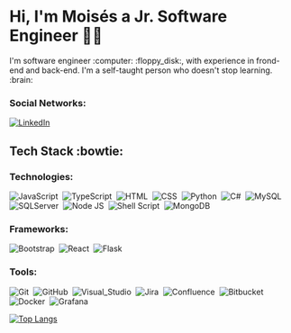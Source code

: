 # Hi, I'm Moisés a Jr. Software Engineer :man_technologist:

<p>I'm software engineer :computer: :floppy_disk:, with experience in frond-end and back-end. I'm a self-taught person who doesn't stop learning. :brain: </p>

### Social Networks:

[![LinkedIn](https://i.imgur.com/mnAsGOC.png)](https://www.linkedin.com/in/moiss/)



## Tech Stack :bowtie:

### Technologies:
![JavaScript](https://img.shields.io/badge/JavaScript-fafa3c?style=for-the-badge&logo=JavaScript&logoColor=white&labelColor=101010)&nbsp;
![TypeScript](https://img.shields.io/badge/typescript-%23007ACC.svg?style=for-the-badge&logo=typescript&logoColor=white&labelColor=101010)&nbsp;
![HTML](https://img.shields.io/badge/HTML-f58e20?style=for-the-badge&logo=HTML5&logoColor=white&labelColor=101010)&nbsp;
![CSS](https://img.shields.io/badge/CSS-1cb3ff?style=for-the-badge&logo=CSS3&logoColor=white&labelColor=101010)&nbsp;
![Python](https://img.shields.io/badge/Python-edde07?style=for-the-badge&logo=Python&logoColor=white&labelColor=101010)&nbsp;
![C#](https://img.shields.io/badge/C_Sharp-5336e3?style=for-the-badge&logo=c-sharp&logoColor=white&labelColor=101010)&nbsp;
![MySQL](https://img.shields.io/badge/MySQL-2578b8?style=for-the-badge&logo=MySQL&logoColor=white&labelColor=101010)&nbsp;
![SQLServer](https://img.shields.io/badge/SQL_Server-e33636?style=for-the-badge&logo=microsoft%20sql%20server&logoColor=white&labelColor=101010)&nbsp;
![Node JS](https://img.shields.io/badge/node.js-52954a?style=for-the-badge&logo=node.js&logoColor=white&labelColor=101010)&nbsp;
![Shell Script](https://img.shields.io/badge/shell_script-%23121011.svg?style=for-the-badge&logo=gnu-bash&logoColor=white)&nbsp;
![MongoDB](https://img.shields.io/badge/MongoDB-%234ea94b.svg?style=for-the-badge&logo=mongodb&logoColor=white&labelColor=101010)&nbsp;

### Frameworks:
![Bootstrap](https://img.shields.io/badge/Bootstrap-ed6dd6?style=for-the-badge&logo=Bootstrap&logoColor=white&labelColor=101010)&nbsp;
![React](https://img.shields.io/badge/React-08c75e?style=for-the-badge&logo=React&logoColor=white&labelColor=101010)&nbsp;
![Flask](https://img.shields.io/badge/Flask-2578b8?style=for-the-badge&logo=Flask&logoColor=white&labelColor=101010)&nbsp;

### Tools:
![Git](https://img.shields.io/badge/Git-ed3907?style=for-the-badge&logo=Git&logoColor=white&labelColor=101010)&nbsp;
![GitHub](https://img.shields.io/badge/GitHub-546573?style=for-the-badge&logo=GitHub&logoColor=white&labelColor=101010)&nbsp;
![Visual_Studio](https://img.shields.io/badge/Visual_Studio-53aaed?style=for-the-badge&logo=Visual-Studio&logoColor=white&labelColor=101010)&nbsp;
![Jira](https://img.shields.io/badge/jira-%230A0FFF.svg?style=for-the-badge&logo=jira&logoColor=white&labelColor=101010)&nbsp;
![Confluence](https://img.shields.io/badge/confluence-%23172BF4.svg?style=for-the-badge&logo=confluence&logoColor=white&labelColor=101010)&nbsp;
![Bitbucket](https://img.shields.io/badge/bitbucket-%230047B3.svg?style=for-the-badge&logo=bitbucket&logoColor=white&labelColor=101010)&nbsp;
![Docker](https://img.shields.io/badge/docker-%230db7ed.svg?style=for-the-badge&logo=docker&logoColor=white&labelColor=101010)&nbsp;
![Grafana](https://img.shields.io/badge/grafana-%23F46800.svg?style=for-the-badge&logo=grafana&logoColor=white&labelColor=101010)&nbsp;

[![Top Langs](https://github-readme-stats.vercel.app/api/top-langs/?username=ingmoiss&langs_count=8)](https://github.com/ingmoiss/github-readme-stats)






